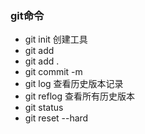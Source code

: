 ### git命令
- git init 创建工具
- git add
- git add .
- git commit -m 
- git log    查看历史版本记录
- git reflog 查看所有历史版本
- git status
- git reset --hard
